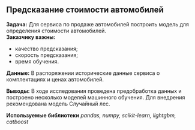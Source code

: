 ## Предсказание стоимости автомобилей
__Задача:__ 
Для сервиса по продаже автомобилей построить модель для определения стоимости автомобилей.\
__Заказчику важны:__
  * качество предсказания;
  *	скорость предсказания;
  *	время обучения.

__Данные:__
В распоряжении исторические данные сервиса о комплектациях и ценах автомобилей.

__Выводы:__
В ходе исследования проведена предобработка данных и построено несколько моделей машинного обучения. Для внедрения рекомендована модель Случайный лес.

__Используемые библиотеки__
*pandas, numpy, scikit-learn, lightgbm, catboost*

